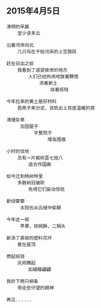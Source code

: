 
## 2015年4月5日


	清明的早晨
	    至少该多云
	
	沿着河岸向北
	    几只鸟在干枯河床的上空跳跃
	
	赶在日出之前
	    我看到了遥望彼岸的地方
	        人们已经热闹地放着鞭炮
	            添着新土
	                烧着纸钱
	
	今年拉来的黄土是好材料
	    若燕子来分泥，该筑出上百座温暖的窝
	    
	清理杂草
	     加固屋子
	          平整院子
	               增高围墙
	
	小时的坟地
	    总有一片榆树歪七扭八
	        适合作国画
	
	如今迁到杨树林里
	    多数树冠被砍
	        免得它们妄动惊扰
	
	新绿蒙蒙
	     太阳也从云缝中偷眼
	
	今年这一顿
	     苹果，核桃酥，二锅头
	
	新添了美丽的塑料花环
	    套在屋顶
	
	燃起纸钱
	    灰烬腾起
	        如蝴蝶翩翩
	
	我折下两只柳条
	    带走些守望的眼神
	
	再见......